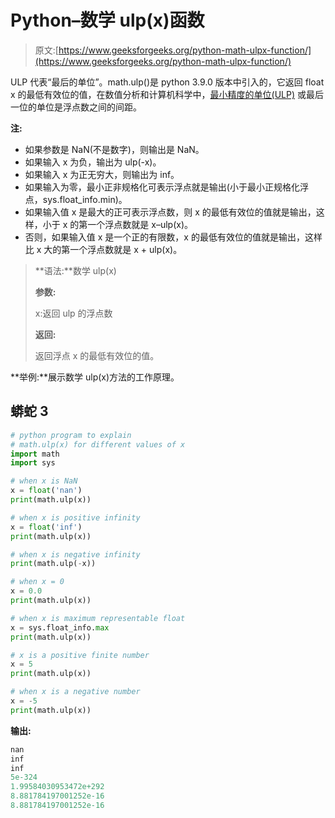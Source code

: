 # Python–数学 ulp(x)函数

> 原文:[https://www.geeksforgeeks.org/python-math-ulpx-function/](https://www.geeksforgeeks.org/python-math-ulpx-function/)

ULP 代表“最后的单位”。math.ulp()是 python 3.9.0 版本中引入的，它返回 float x 的最低有效位的值，在数值分析和计算机科学中，[最小精度的单位(ULP)](https://en.wikipedia.org/wiki/Unit_in_the_last_place#:~:text=In%20computer%20science%20and%20numerical,of%20accuracy%20in%20numeric%20calculations.) 或最后一位的单位是浮点数之间的间距。

**注:**

*   如果参数是 NaN(不是数字)，则输出是 NaN。
*   如果输入 x 为负，输出为 ulp(-x)。
*   如果输入 x 为正无穷大，则输出为 inf。
*   如果输入为零，最小正非规格化可表示浮点就是输出(小于最小正规格化浮点，sys.float_info.min)。
*   如果输入值 x 是最大的正可表示浮点数，则 x 的最低有效位的值就是输出，这样，小于 x 的第一个浮点数就是 x–ulp(x)。
*   否则，如果输入值 x 是一个正的有限数，x 的最低有效位的值就是输出，这样比 x 大的第一个浮点数就是 x + ulp(x)。

> **语法:**数学 ulp(x)
> 
> **参数:**
> 
> x:返回 ulp 的浮点数
> 
> **返回:**
> 
> 返回浮点 x 的最低有效位的值。

**举例:**展示数学 ulp(x)方法的工作原理。

## 蟒蛇 3

```py
# python program to explain
# math.ulp(x) for different values of x
import math
import sys

# when x is NaN
x = float('nan')
print(math.ulp(x))

# when x is positive infinity
x = float('inf')
print(math.ulp(x))

# when x is negative infinity
print(math.ulp(-x))

# when x = 0
x = 0.0
print(math.ulp(x))

# when x is maximum representable float
x = sys.float_info.max
print(math.ulp(x))

# x is a positive finite number
x = 5
print(math.ulp(x))

# when x is a negative number
x = -5
print(math.ulp(x))
```

**输出:**

```py
nan
inf
inf
5e-324
1.99584030953472e+292
8.881784197001252e-16
8.881784197001252e-16
```